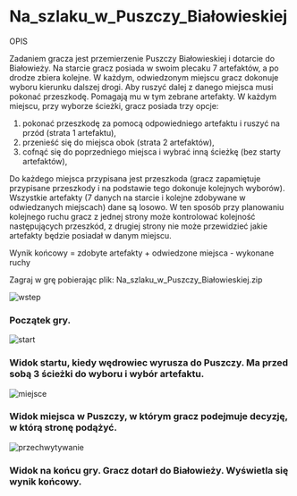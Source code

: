 # Na_szlaku_w_Puszczy_Białowieskiej
OPIS

Zadaniem gracza jest przemierzenie Puszczy Białowieskiej i dotarcie do Białowieży. Na starcie gracz posiada w swoim plecaku 7 artefaktów, a po drodze zbiera kolejne. W każdym, odwiedzonym miejscu gracz dokonuje wyboru kierunku dalszej drogi. Aby ruszyć dalej z danego miejsca musi pokonać przeszkodę. Pomagają mu w tym zebrane artefakty. W każdym miejscu, przy wyborze ścieżki, gracz posiada trzy opcje:
1. pokonać przeszkodę za pomocą odpowiedniego artefaktu i ruszyć na przód (strata 1 artefaktu),
2. przenieść się do miejsca obok (strata 2 artefaktów),
3. cofnąć się do poprzedniego miejsca i wybrać inną ścieżkę (bez starty artefaktów),

Do każdego miejsca przypisana jest przeszkoda (gracz zapamiętuje przypisane przeszkody i na podstawie tego dokonuje kolejnych wyborów).
Wszystkie artefakty (7 danych na starcie i kolejne zdobywane w odwiedzanych miejscach) dane są losowo. 
W ten sposób przy planowaniu kolejnego ruchu gracz z jednej strony może kontrolować kolejność następujących przeszkód, z drugiej strony nie może przewidzieć jakie artefakty będzie posiadał w danym miejscu.

Wynik końcowy = zdobyte artefakty + odwiedzone miejsca - wykonane ruchy

Zagraj w grę pobierając plik: Na_szlaku_w_Puszczy_Białowieskiej.zip

![wstep](https://user-images.githubusercontent.com/30212683/29584909-7f53832c-8785-11e7-88c8-3399a52d3831.JPG)

### Początek gry.



![start](https://user-images.githubusercontent.com/30212683/29582864-8f771f18-877e-11e7-8f33-d10152ef5d35.JPG)

### Widok startu, kiedy wędrowiec wyrusza do Puszczy. Ma przed sobą 3 ścieżki do wyboru i wybór artefaktu.


![miejsce](https://user-images.githubusercontent.com/30212683/29584663-c248d3fe-8784-11e7-8acd-b2f3e3170bb6.JPG)

### Widok miejsca w Puszczy, w którym gracz podejmuje decyzję, w którą stronę podążyć.


![przechwytywanie](https://user-images.githubusercontent.com/30212683/29765435-719f620a-8bdb-11e7-8bf6-8be3ba71e8d1.JPG)

### Widok na końcu gry. Gracz dotarł do Białowieży. Wyświetla się wynik końcowy.
